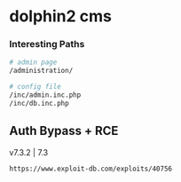 # dolphin2 cms

### Interesting Paths

```bash
# admin page
/administration/

# config file
/inc/admin.inc.php
/inc/db.inc.php
```

## Auth Bypass + RCE

v7.3.2 | 7.3

```
https://www.exploit-db.com/exploits/40756
```
